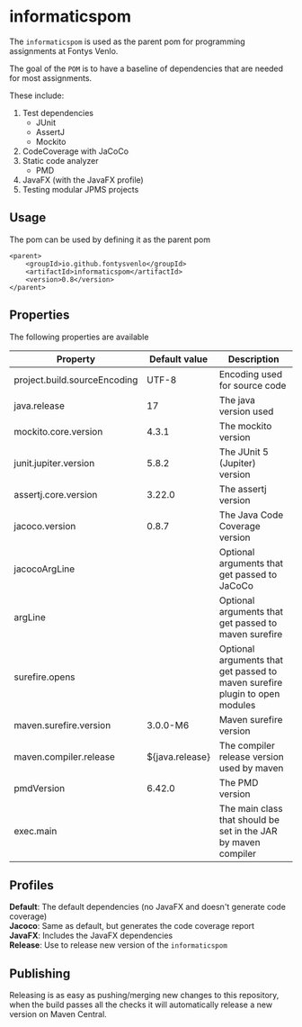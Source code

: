 # informaticspom

The `informaticspom` is used as the parent pom for programming assignments at Fontys Venlo. 

The goal of the `POM` is to have a baseline of dependencies that are needed for most assignments.

These include:

1. Test dependencies
    - JUnit
    - AssertJ
    - Mockito
2. CodeCoverage with JaCoCo
3. Static code analyzer
    - PMD
4. JavaFX (with the JavaFX profile)
5. Testing modular JPMS projects

## Usage

The pom can be used by defining it as the parent pom

```
<parent>
    <groupId>io.github.fontysvenlo</groupId>  
    <artifactId>informaticspom</artifactId>
    <version>0.8</version>
</parent>
```

## Properties

The following properties are available

| Property | Default value | Description |
| --- | --- | --- |
| project.build.sourceEncoding | UTF-8 | Encoding used for source code |
| java.release | 17 | The java version used |
| mockito.core.version | 4.3.1 | The mockito version |
| junit.jupiter.version | 5.8.2 | The JUnit 5 (Jupiter) version |
| assertj.core.version | 3.22.0 | The assertj version |
| jacoco.version | 0.8.7 | The Java Code Coverage version |
| jacocoArgLine | | Optional arguments that get passed to JaCoCo |
| argLine | | Optional arguments that get passed to maven surefire |
| surefire.opens | | Optional arguments that get passed to maven surefire plugin to open modules |
| maven.surefire.version | 3.0.0-M6 | Maven surefire version |
| maven.compiler.release | ${java.release} | The compiler release version used by maven |
| pmdVersion | 6.42.0 | The PMD version |
| exec.main | | The main class that should be set in the JAR by maven compiler |

## Profiles

**Default**: The default dependencies (no JavaFX and doesn't generate code coverage)  
**Jacoco**: Same as default, but generates the code coverage report  
**JavaFX**: Includes the JavaFX dependencies  
**Release**: Use to 
release new version of the `informaticspom`

## Publishing

Releasing is as easy as pushing/merging new changes to this repository, when the build passes all the checks it will automatically release a new version on Maven Central.